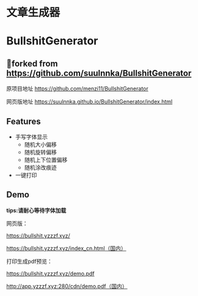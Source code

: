 # 文章生成器
# BullshitGenerator
## 🍴forked from https://github.com/suulnnka/BullshitGenerator
原项目地址 https://github.com/menzi11/BullshitGenerator

网页版地址 https://suulnnka.github.io/BullshitGenerator/index.html

## Features
- 手写字体显示
  - 随机大小偏移
  - 随机旋转偏移
  - 随机上下位置偏移
  - 随机涂改痕迹
- 一键打印

## Demo
**tips:请耐心等待字体加载**

网页版：

https://bullshit.yzzzf.xyz/

https://bullshit.yzzzf.xyz/index_cn.html（国内）

打印生成pdf预览：

https://bullshit.yzzzf.xyz/demo.pdf

http://app.yzzzf.xyz:280/cdn/demo.pdf（国内）

